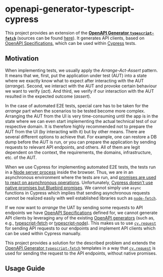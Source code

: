 # openapi-generator-typescript-cypress

This project provides an extension of the **[OpenAPI Generator `typescript-fetch`](https://openapi-generator.tech/docs/generators/typescript-fetch)** (sources can be found [here](https://github.com/OpenAPITools/openapi-generator/tree/master/modules/openapi-generator/src/main/resources/typescript-fetch)). It generates API clients, based on [OpenAPI Specifications](https://spec.openapis.org/), which can be used within [Cypress](https://www.cypress.io/) tests.

## Motivation

When implementing tests, we usually apply the _Arrange-Act-Assert_ pattern. It means that we, first, put the application under test (AUT) into a state where we exactly know what to expect after interacting with the AUT (_arrange_). Second, we interact with the AUT and provoke certain behaviour we want to verify (_act_). And third, we verify if our interaction with the AUT resulted in the expected outcome (_assert_).

In the case of automated E2E tests, special care has to be taken for the _arrange_ part when the scenarios to be tested become more complex. Arranging the AUT from the UI is very time-consuming until the app is in the state where we can even start implementing the actual technical test of our respective domain. It is therefore highly recommended not to prepare the AUT from the UI (by interacting with it) but by other means. There are several different options to achieve that. For example, one can restore a DB dump before the AUT is run, or you can prepare the application by sending requests to relevant API endpoints, and others. All of them are legit dependent on the context, the requirements, the domains, infrastructure, etc. of the AUT.

When we use Cypress for implementing automated E2E tests, the tests run in a [Node server process](https://docs.cypress.io/app/get-started/why-cypress#Architecture) inside the browser. Thus, we are in an asynchronous environment where the tests are run, and [promises are used to react on asynchronous operations](https://developer.mozilla.org/en-US/docs/Web/JavaScript/Guide/Using_promises). Unfortunately, [Cypress doesn't use native promises but Bluebird promises](https://docs.cypress.io/api/utilities/promise). We cannot simply use `async` functions in Cypress which implies that sending asynchronous requests cannot be realized easily with well established libraries such as [`node-fetch`](https://nodejs.org/en/learn/getting-started/fetch).

If we now want to _arrange_ the UAT by sending some requests to API endpoints we have [OpenAPI Specifications](https://spec.openapis.org/) defined for, we cannot generate API clients by leveraging any of the existing [OpenAPI generators](https://openapi-generator.tech/docs/generators) (such as, e.g., [typescript-fetch](https://openapi-generator.tech/docs/generators/typescript-fetch) or [typescript-node](https://openapi-generator.tech/docs/generators/typescript-node)). This makes us to use [`cy.request`](https://docs.cypress.io/api/commands/request) for sending API requests to our endpoints and implement API clients which can be used within Cypress manually.

This project provides a solution for the described problem and extends the [OpenAPI Generator `typescript-fetch`](https://openapi-generator.tech/docs/generators/typescript-fetch) templates in a way that [`cy.request`](https://docs.cypress.io/api/commands/request) is used for sending the request to the API endpoints, without native promises.

## Usage Guide
